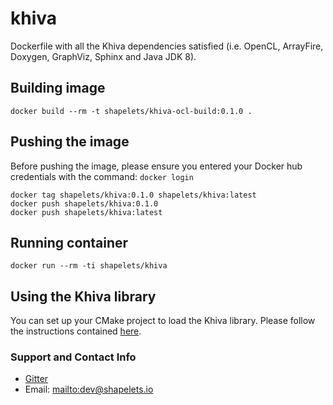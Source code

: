 # khiva

Dockerfile with all the Khiva dependencies satisfied (i.e. OpenCL, ArrayFire, Doxygen, GraphViz, Sphinx and Java JDK 8).


## Building image

```
docker build --rm -t shapelets/khiva-ocl-build:0.1.0 .
```

## Pushing the image

Before pushing the image, please ensure you entered your Docker hub credentials with the command: `docker login`

```
docker tag shapelets/khiva:0.1.0 shapelets/khiva:latest
docker push shapelets/khiva:0.1.0
docker push shapelets/khiva:latest
```

## Running container

```
docker run --rm -ti shapelets/khiva
```

## Using the Khiva library

You can set up your CMake project to load the Khiva library. Please follow the instructions contained [here](https://khiva.readthedocs.io/en/latest/cmake.html).


### Support and Contact Info

* [Gitter](https://gitter.im/shapelets-io/khiva?source=orgpage)
* Email: <mailto:dev@shapelets.io>